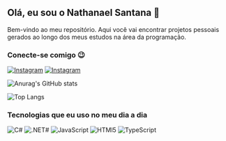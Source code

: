 
## Olá, eu sou o Nathanael Santana 🫡

Bem-vindo ao meu repositório. Aqui você vai encontrar projetos pessoais gerados ao longo dos meus estudos na área da programação.

### Conecte-se comigo 😉
[![Instagram](https://img.shields.io/badge/Instagram-E4405F?style=for-the-badge&logo=instagram&logoColor=white)](https://www.instagram.com/nathanaelsouls/)
[![Instagram](https://img.shields.io/badge/LinkedIn-0077B5?style=for-the-badge&logo=linkedin&logoColor=white)](https://www.linkedin.com/in/nathanael-santana-9366a3174/)

![Anurag's GitHub stats](https://github-readme-stats.vercel.app/api?username=nathanaelsouls&show_icons=true&theme=radical)

![Top Langs](https://github-readme-stats.vercel.app/api/top-langs/?username=nathanaelsouls&layout=compact)


### Tecnologias que eu uso no meu dia a dia

![C#](https://img.shields.io/badge/C%23-239120?style=for-the-badge&logo=c-sharp&logoColor=white)
![.NET#](https://img.shields.io/badge/.NET-5C2D91?style=for-the-badge&logo=.net&logoColor=white)
![JavaScript](https://img.shields.io/badge/JavaScript-F7DF1E?style=for-the-badge&logo=javascript&logoColor=black)
![HTMl5](https://img.shields.io/badge/HTML5-E34F26?style=for-the-badge&logo=html5&logoColor=white)
![TypeScript](https://img.shields.io/badge/TypeScript-007ACC?style=for-the-badge&logo=typescript&logoColor=white)
